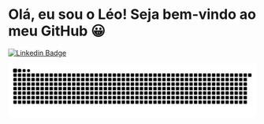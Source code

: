 # Olá, eu sou o Léo! Seja bem-vindo ao meu GitHub 😀

[![Linkedin Badge](https://img.shields.io/badge/-LinkedIn-blue?style=flat-square&logo=Linkedin&logoColor=white&link=https://www.linkedin.com/in/leonardo-greg%C3%B3rio-6b8568165/)](https://www.linkedin.com/in/leonardo-greg%C3%B3rio-6b8568165/)

![Snake animation](https://github.com/LeonardoGregoriocs/LeonardoGregoriocs/blob/output/github-contribution-grid-snake.svg)
